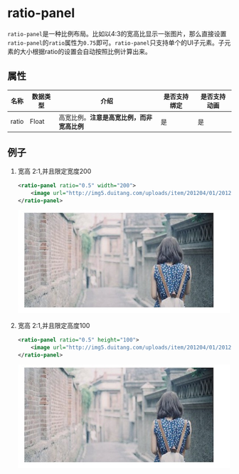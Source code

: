 # ratio-panel

`ratio-panel`是一种比例布局。比如以4:3的宽高比显示一张图片，那么直接设置`ratio-panel`的`ratio`属性为`0.75`即可。`ratio-panel`只支持单个的UI子元素。子元素的大小根据ratio的设置会自动按照比例计算出来。



## 属性

| 名称    | 数据类型  | 介绍                      | 是否支持绑定 | 是否支持动画 |
| ----- | ----- | ----------------------- | ------ | ------ |
| ratio | Float | 高宽比例。**注意是高宽比例，而非宽高比例** | 是      | 是      |



## 例子

1. 宽高 2:1,并且限定宽度200

   ```xml
   <ratio-panel ratio="0.5" width="200">
       <image url="http://img5.duitang.com/uploads/item/201204/01/20120401222440_eEjyC.thumb.700_0.jpeg"/>
   </ratio-panel>
   ```

   ![8](../images/8.jpg)

2. 宽高 2:1,并且限定高度100

   ```xml
   <ratio-panel ratio="0.5" height="100">
       <image url="http://img5.duitang.com/uploads/item/201204/01/20120401222440_eEjyC.thumb.700_0.jpeg"/>
   </ratio-panel>
   ```

   ![8](../images/8.jpg)